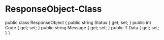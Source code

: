 # ResponseObject-Class

 public class ResponseObject<T>
    {
        public string Status { get; set; }
        public int Code { get; set; }
        public string Message { get; set; }
        public T Data { get; set; }
    }
